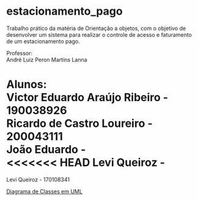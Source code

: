 # estacionamento_pago
Trabalho prático da matéria de Orientação a objetos, com o objetivo de desenvolver um sistema para realizar o controle de acesso e faturamento de um estacionamento pago.  
  
Professor:  
André Luiz Peron Martins Lanna  
  
Alunos:  
Victor Eduardo Araújo Ribeiro - 190038926  
Ricardo de Castro Loureiro - 200043111  
João Eduardo -  
<<<<<<< HEAD
Levi Queiroz -  
=======
Levi Queiroz - 170108341  
  
[Diagrama de Classes em UML](https://drive.google.com/file/d/1tojmaQLHBeqHPTwzbn8UvEA_vBSlfJyB/view?usp=sharing)  
